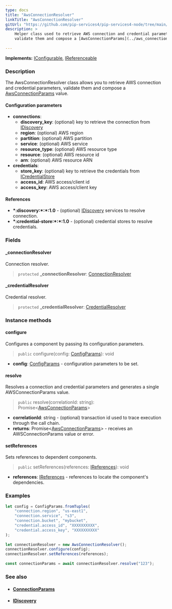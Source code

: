 ```yaml
---
type: docs
title: "AwsConnectionResolver"
linkTitle: "AwsConnectionResolver"
gitUrl: "https://github.com/pip-services4/pip-services4-node/tree/main/pip-services4-aws-node"
description: >
    Helper class used to retrieve AWS connection and credential parameters,
    validate them and compose a [AwsConnectionParams](../aws_connection_params) value.
 
---
```


**Implements:** [IConfigurable](../../../commons/config/iconfigurable), [IReferenceable](../../../commons/refer/ireferenceable)

### Description

The AwsConnectionResolver class allows you to retrieve AWS connection and credential parameters, validate them and compose a [AwsConnectionParams](../aws_connection_params) value.


#### Configuration parameters

- **connections**:                   
    - **discovery_key**: (optional) key to retrieve the connection from [IDiscovery](../../../components/connect/idiscovery)
    - **region**: (optional) AWS region
    - **partition**: (optional) AWS partition
    - **service**: (optional) AWS service
    - **resource_type**: (optional) AWS resource type
    - **resource**: (optional) AWS resource id
    - **arn**: (optional) AWS resource ARN
- **credentials**:    
    - **store_key**: (optional) key to retrieve the credentials from [ICredentialStore](../../../components/auth/icredential_store)
    - **access_id**: AWS access/client id
    - **access_key**: AWS access/client key

#### References
- **\*:discovery:\*:\*:1.0** - (optional) [IDiscovery](../../../components/connect/idiscovery) services to resolve connection.
- **\*:credential-store:\*:\*:1.0** - (optional) credential stores to resolve credentials.

### Fields

<span class="hide-title-link">

#### _connectionResolver
Connection resolver.
> `protected` **_connectionResolver**: [ConnectionResolver](../../../components/connect/connection_resolver)

#### _credentialResolver
Credential resolver.
> `protected` **_credentialResolver**: [CredentialResolver](../../../components/auth/credential_resolver)

</span>

### Instance methods

#### configure
Configures a component by passing its configuration parameters.

> `public` configure(config: [ConfigParams](../../../commons/config/config_params)): void

- **config**: [ConfigParams](../../../commons/config/config_params) - configuration parameters to be set.

#### resolve
Resolves a connection and credential parameters and generates a single
AWSConnectionParams value.

> `public` resolve(correlationId: string): Promise<[AwsConnectionParams](../aws_connection_params)>

- **correlationId**: string - (optional) transaction id used to trace execution through the call chain. 
- **returns**: Promise<[AwsConnectionParams](../aws_connection_params)> - receives an AWSConnectionParams value or error.

#### setReferences
Sets references to dependent components.

> `public` setReferences(references: [IReferences](../../../commons/refer/ireferences)): void

- **references**: [IReferences](../../../commons/refer/ireferences) - references to locate the component's dependencies.



### Examples

```typescript
let config = ConfigParams.fromTuples(
    "connection.region", "us-east1",
    "connection.service", "s3",
    "connection.bucket", "mybucket",
    "credential.access_id", "XXXXXXXXXX",
    "credential.access_key", "XXXXXXXXXX"
);
     
let connectionResolver = new AwsConnectionResolver();
connectionResolver.configure(config);
connectionResolver.setReferences(references);
    
const connectionParams = await connectionResolver.resolve("123");
```

### See also
- #### [ConnectionParams](../../../components/connect/connection_params)
- #### [IDiscovery](../../../components/connect/idiscovery)
